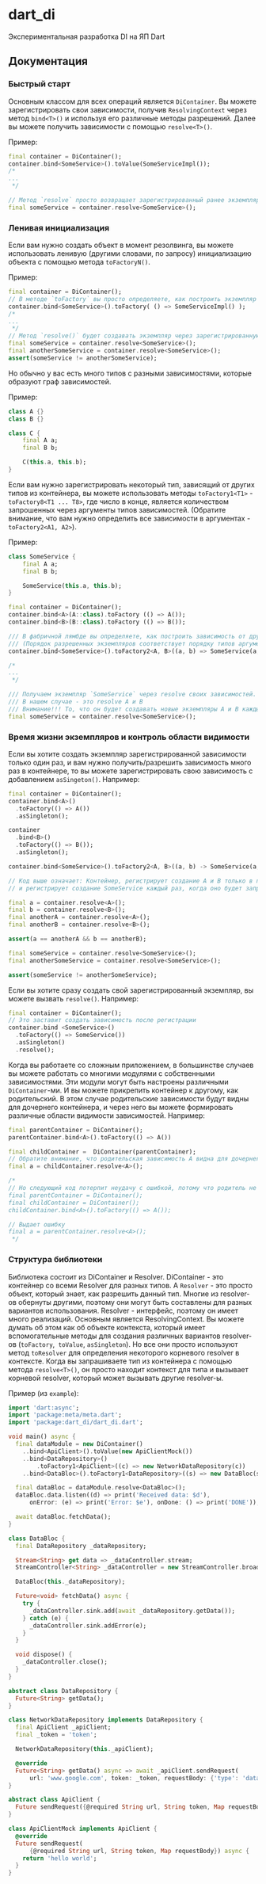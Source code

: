 # dart_di

Экспериментальная разработка DI на ЯП Dart

## Документация

### Быстрый старт

Основным классом для всех операций является `DiContainer`. Вы можете зарегистрировать свои зависимости,
получив `ResolvingContext` через метод `bind<T>()` и используя его различные методы разрешений.
Далее вы можете получить зависимости с помощью `resolve<T>()`.

Пример:

```dart
final container = DiContainer();
container.bind<SomeService>().toValue(SomeServiceImpl());
/*
...
 */

// Метод `resolve` просто возвращает зарегистрированный ранее экземпляр
final someService = container.resolve<SomeService>();
```

### Ленивая инициализация

Если вам нужно создать объект в момент резолвинга, вы можете использовать ленивую (другими словами, по запросу) инициализацию объекта 
с помощью метода `toFactoryN()`.

Пример:

```dart
final container = DiContainer();
// В методе `toFactory` вы просто определяете, как построить экземпляр через фабричную лямбду
container.bind<SomeService>().toFactory( () => SomeServiceImpl() );
/*
...
 */
// Метод `resolve()` будет создавать экземпляр через зарегистрированную фабричную лямбду каждый раз, когда вы вызываете его
final someService = container.resolve<SomeService>();
final anotherSomeService = container.resolve<SomeService>();
assert(someService != anotherSomeService);
```

Но обычно у вас есть много типов с разными зависимостями, которые образуют граф зависимостей.

Пример:

```dart
class A {}
class B {}

class C {
    final A a;
    final B b;

    C(this.a, this.b);
}
```


Если вам нужно зарегистрировать некоторый тип, зависящий от других типов из контейнера,
вы можете использовать методы `toFactory1<T1>` - `toFactory8<T1 ... T8>`, где число в конце,
является количеством запрошенных через аргументы типов зависимостей.
(Обратите внимание, что вам нужно определить все зависимости в аргументах - `toFactory2<A1, A2>`).


Пример:

```dart
class SomeService {
    final A a;
    final B b;

    SomeService(this.a, this.b);
}

final container = DiContainer();
container.bind<A>(A::class).toFactory (() => A());
container.bind<B>(B::class).toFactory (() => B());

/// В фабричной лямбде вы определяете, как построить зависимость от других зависимостей
/// (Порядок разрешенных экземпляров соответствует порядку типов аргументов)
container.bind<SomeService>().toFactory2<A, B>((a, b) => SomeService(a, b));

/*
...
 */

/// Получаем экземпляр `SomeService` через resolve своих зависимостей.
/// В нашем случае - это resolve A и B
/// Внимание!!! То, что он будет создавать новые экземпляры A и B каждый раз, когда вы вызываете `resolve` SomeService
final someService = container.resolve<SomeService>();
```

### Время жизни экземпляров и контроль области видимости

Если вы хотите создать экземпляр зарегистрированной зависимости только один раз,
и вам нужно получить/разрешить зависимость много раз в контейнере, то вы можете зарегистрировать
свою зависимость с добавлением `asSingeton()`. Например:

```dart
final container = DiContainer();
container.bind<A>()
  .toFactory(() => A())
  .asSingleton();

container
  .bind<B>()
  .toFactory(() => B());
  .asSingleton();

container.bind<SomeService>().toFactory2<A, B>((a, b) -> SomeService(a, b));

// Код выше означает: Контейнер, регистрирует создание A и B только в первый раз, когда оно будет запрошен,
// и регистрирует создание SomeService каждый раз, когда оно будет запрошен.

final a = container.resolve<A>();
final b = container.resolve<B>();
final anotherA = container.resolve<A>();
final anotherB = container.resolve<B>();

assert(a == anotherA && b == anotherB);

final someService = container.resolve<SomeService>();
final anotherSomeService = container.resolve<SomeService>();

assert(someService != anotherSomeService);
```

Если вы хотите сразу создать свой зарегистрированный экземпляр, вы можете вызвать `resolve()`. Например:


```dart
final container = DiContainer();
// Это заставит создать зависимость после регистрации
container.bind <SomeService>()
  .toFactory(() => SomeService())
  .asSingleton()
  .resolve();
```

Когда вы работаете со сложным приложением, в большинстве случаев вы можете работать со многими модулями с собственными зависимостями.
Эти модули могут быть настроены различными `DiContainer`-ми. И вы можете прикрепить контейнер к другому, как родительский.
В этом случае родительские зависимости будут видны для дочернего контейнера,
и через него вы можете формировать различные области видимости зависимостей. Например:

```dart
final parentContainer = DiContainer();
parentContainer.bind<A>().toFactory(() => A())

final childContainer =  DiContainer(parentContainer);
// Обратите внимание, что родительская зависимость A видна для дочернего контейнера
final a = childContainer.resolve<A>();

/*
// Но следующий код потерпит неудачу с ошибкой, потому что родитель не знает о своем потомке.
final parentContainer = DiContainer();
final childContainer = DiContainer();
childContainer.bind<A>().toFactory(() => A());

// Выдает ошибку
final a = parentContainer.resolve<A>();
 */
```

### Структура библиотеки

Библиотека состоит из DiContainer и Resolver. 
DiContainer - это контейнер со всеми Resolver для разных типов. А `Resolver` - это просто объект, который знает, как разрешить данный тип.
Многие из resolver-ов обернуты другими, поэтому они могут быть составлены для разных вариантов использования.
Resolver - интерфейс, поэтому он имеет много реализаций. Основным является ResolvingContext. 
Вы можете думать об этом как об объекте контекста, который имеет вспомогательные методы для создания различных вариантов  resolver-ов (`toFactory`,` toValue`, `asSingleton`).
Но все они просто используют метод `toResolver` для определения некоторого корневого resolver в контексте.
Когда вы запрашиваете тип из контейнера с помощью метода `resolve<T>()`, он просто находит контекст для типа и вызывает корневой resolver, который может вызывать другие resolver-ы.


Пример (из ```example```): 

```dart
import 'dart:async';
import 'package:meta/meta.dart';
import 'package:dart_di/dart_di.dart';

void main() async {
  final dataModule = new DiContainer()
    ..bind<ApiClient>().toValue(new ApiClientMock())
    ..bind<DataRepository>()
        .toFactory1<ApiClient>((c) => new NetworkDataRepository(c))
    ..bind<DataBloc>().toFactory1<DataRepository>((s) => new DataBloc(s));

  final dataBloc = dataModule.resolve<DataBloc>();
  dataBloc.data.listen((d) => print('Received data: $d'),
      onError: (e) => print('Error: $e'), onDone: () => print('DONE'));

  await dataBloc.fetchData();
}

class DataBloc {
  final DataRepository _dataRepository;

  Stream<String> get data => _dataController.stream;
  StreamController<String> _dataController = new StreamController.broadcast();

  DataBloc(this._dataRepository);

  Future<void> fetchData() async {
    try {
      _dataController.sink.add(await _dataRepository.getData());
    } catch (e) {
      _dataController.sink.addError(e);
    }
  }

  void dispose() {
    _dataController.close();
  }
}

abstract class DataRepository {
  Future<String> getData();
}

class NetworkDataRepository implements DataRepository {
  final ApiClient _apiClient;
  final _token = 'token';

  NetworkDataRepository(this._apiClient);

  @override
  Future<String> getData() async => await _apiClient.sendRequest(
      url: 'www.google.com', token: _token, requestBody: {'type': 'data'});
}

abstract class ApiClient {
  Future sendRequest({@required String url, String token, Map requestBody});
}

class ApiClientMock implements ApiClient {
  @override
  Future sendRequest(
      {@required String url, String token, Map requestBody}) async {
    return 'hello world';
  }
}
```